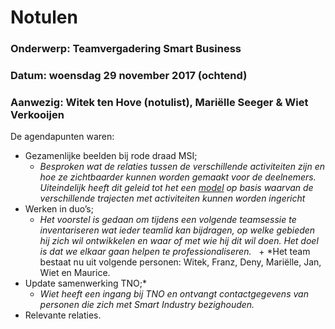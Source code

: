# Notulen

### Onderwerp: Teamvergadering Smart Business

### Datum: woensdag 29 november 2017 (ochtend)

### Aanwezig: Witek ten Hove (notulist), Mariëlle Seeger & Wiet Verkooijen

De agendapunten waren:

+ Gezamenlijke beelden bij rode draad MSI;
   + *Besproken wat de relaties tussen de verschillende activiteiten zijn en hoe ze zichtbaarder kunnen worden gemaakt voor de deelnemers. Uiteindelijk heeft dit geleid tot het een [model](https://minorsmart.github.io/sep2017/docs/onderwijs/ontwerp/activiteiten.html) op basis waarvan de verschillende trajecten met activiteiten kunnen worden ingericht* 
+ Werken in duo’s;
   + *Het voorstel is gedaan om tijdens een volgende teamsessie te inventariseren wat ieder teamlid kan bijdragen, op welke gebieden hij zich wil ontwikkelen en waar of met wie hij dit wil doen. Het doel is dat we elkaar gaan helpen te professionaliseren.*
   + *Het team bestaat nu uit volgende personen: Witek, Franz, Deny, Mariëlle, Jan, Wiet en Maurice.
+ Update samenwerking TNO;*
   + *Wiet heeft een ingang bij TNO en ontvangt contactgegevens van personen die zich met Smart Industry bezighouden.*
+ Relevante relaties.
